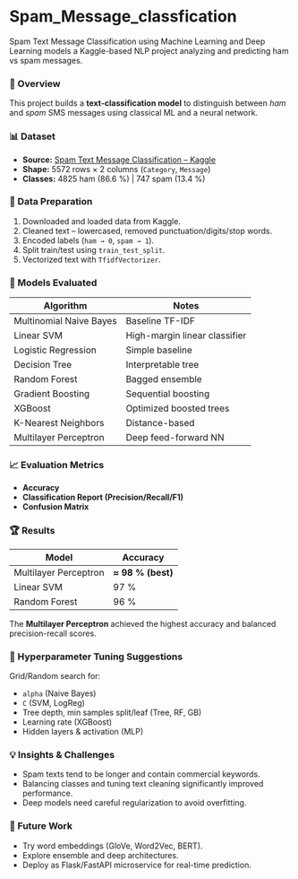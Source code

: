 # Spam_Message_classfication
Spam Text Message Classification using Machine Learning and Deep Learning models  a Kaggle-based NLP project analyzing and predicting ham vs spam messages.

### 📄 Overview
This project builds a **text-classification model** to distinguish between *ham* and *spam* SMS messages using classical ML and a neural network.



### 📊 Dataset
- **Source:** [Spam Text Message Classification – Kaggle](https://www.kaggle.com/datasets/team-ai/spam-text-message-classification)  
- **Shape:** 5572 rows × 2 columns (`Category`, `Message`)  
- **Classes:** 4825 ham (86.6 %) | 747 spam (13.4 %)


### 🧹 Data Preparation
1. Downloaded and loaded data from Kaggle.  
2. Cleaned text – lowercased, removed punctuation/digits/stop words.  
3. Encoded labels (`ham → 0`, `spam → 1`).  
4. Split train/test using `train_test_split`.  
5. Vectorized text with `TfidfVectorizer`.


### 🤖 Models Evaluated
| Algorithm | Notes |
|------------|--------|
| Multinomial Naive Bayes | Baseline TF-IDF |
| Linear SVM | High-margin linear classifier |
| Logistic Regression | Simple baseline |
| Decision Tree | Interpretable tree |
| Random Forest | Bagged ensemble |
| Gradient Boosting | Sequential boosting |
| XGBoost | Optimized boosted trees |
| K-Nearest Neighbors | Distance-based |
| Multilayer Perceptron | Deep feed-forward NN |


### 📈 Evaluation Metrics
- **Accuracy**
- **Classification Report (Precision/Recall/F1)**
- **Confusion Matrix**



### 🏆 Results
| Model | Accuracy |
|--------|-----------|
| Multilayer Perceptron | **≈ 98 % (best)** |
| Linear SVM | 97 % |
| Random Forest | 96 % |

The **Multilayer Perceptron** achieved the highest accuracy and balanced precision-recall scores.


### 🔧 Hyperparameter Tuning Suggestions
Grid/Random search for:
- `alpha` (Naive Bayes)
- `C` (SVM, LogReg)
- Tree depth, min samples split/leaf (Tree, RF, GB)
- Learning rate (XGBoost)
- Hidden layers & activation (MLP)



### 💡 Insights & Challenges
- Spam texts tend to be longer and contain commercial keywords.  
- Balancing classes and tuning text cleaning significantly improved performance.  
- Deep models need careful regularization to avoid overfitting.


### 🚀 Future Work
- Try word embeddings (GloVe, Word2Vec, BERT).  
- Explore ensemble and deep architectures.  
- Deploy as Flask/FastAPI microservice for real-time prediction.



